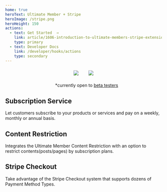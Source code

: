 ```yaml
---
home: true
heroText: Ultimate Member + Stripe 
heroImage: /stripe.png
heroHeight: 150
actions:
  - text: Get Started  →
    link: article/1606-introduction-to-ultimate-members-stripe-extension
    type: primary
  - text: Developer Docs
    link: /developer/hooks/actions
    type: secondary
---
```


<div style="text-align:center;text-indent: 20px;padding-top:10px">
<img src="https://img.shields.io/badge/requires-Ultimate_Member_v2.6.12%2B-cccccc?style=social&logo=wordpress"/>&nbsp;&nbsp;
<img src="https://img.shields.io/badge/uses-%40stripe%2Fstripe--php_v10.5.10-cccccc?style=social&logo=github"/>

<div  style="text-align:center;padding-top:20px">
*currently open to <a href="./article/1876-stripe-beta-test">beta testers</a>
</div>
</div>
<div class="features">
  <div class="feature">
    <h2>Subscription Service</h2>
    <p>Let customers subscribe to your products or services and pay on a weekly, monthly or annual basis.</p>
  </div>
  <div class="feature">
    <h2>Content Restriction</h2>
    <p>Integrates the Ultimate Member Content Restriction with an option to restrict contents(posts/pages) by subscription plans.</p>
  </div>
  <div class="feature">
    <h2>Stripe Checkout</h2>
    <p>Take advantage of the Stripe Checkout system that supports dozens of Payment Method Types.</p>
  </div>
</div>

